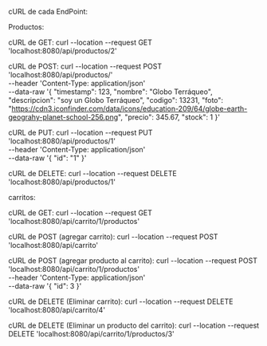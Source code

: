 cURL de cada EndPoint:

Productos:

cURL de GET:
curl --location --request GET 'localhost:8080/api/productos/2'

cURL de POST:
curl --location --request POST 'localhost:8080/api/productos/' \
--header 'Content-Type: application/json' \
--data-raw '{
    "timestamp": 123,
    "nombre": "Globo Terráqueo",
    "descripcion": "soy un Globo Terráqueo",
    "codigo": 13231,
    "foto": "https://cdn3.iconfinder.com/data/icons/education-209/64/globe-earth-geograhy-planet-school-256.png",
    "precio": 345.67,
    "stock": 1
}'

cURL de PUT:
curl --location --request PUT 'localhost:8080/api/productos/1' \
--header 'Content-Type: application/json' \
--data-raw '{
    "id": "1"
}'

cURL de DELETE:
curl --location --request DELETE 'localhost:8080/api/productos/1'

carritos:

cURL de GET:
curl --location --request GET 'localhost:8080/api/carrito/1/productos'

cURL de POST (agregar carrito):
curl --location --request POST 'localhost:8080/api/carrito'

cURL de POST (agregar producto al carrito):
curl --location --request POST 'localhost:8080/api/carrito/1/productos' \
--header 'Content-Type: application/json' \
--data-raw '{
    "id": 3
}'

cURL de DELETE (Eliminar carrito):
curl --location --request DELETE 'localhost:8080/api/carrito/4'

cURL de DELETE (Eliminar un producto del carrito):
curl --location --request DELETE 'localhost:8080/api/carrito/1/productos/3'